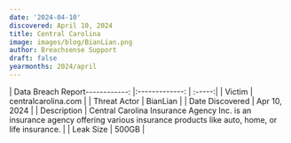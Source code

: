 ```yaml
---
date: '2024-04-10'
discovered: April 10, 2024
title: Central Carolina
image: images/blog/BianLian.png
author: Breachsense Support
draft: false
yearmonths: 2024/april
---
```


| Data Breach Report------------:     |:-------------:    | :-----:|
| Victim      | centralcarolina.com      | 
| Threat Actor      | BianLian      | 
| Date Discovered      | Apr 10, 2024      | 
| Description      | Central Carolina Insurance Agency Inc. is an insurance agency offering various insurance products like auto, home, or life insurance.      | 
| Leak Size      | 500GB      | 

